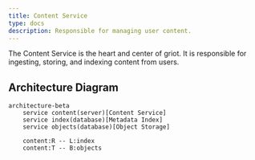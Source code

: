 ```yaml
---
title: Content Service
type: docs
description: Responsible for managing user content.
---
```


The Content Service is the heart and center of griot. It is responsible for ingesting, storing,
and indexing content from users.

## Architecture Diagram

```mermaid
architecture-beta
    service content(server)[Content Service]
    service index(database)[Metadata Index]
    service objects(database)[Object Storage]

    content:R -- L:index
    content:T -- B:objects
```